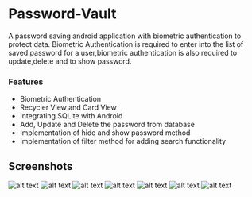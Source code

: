 # Password-Vault
A password saving android application with biometric authentication to protect data. Biometric Authentication is required to enter into the list of saved password for a user,biometric authentication is also required to update,delete and to show password.

### Features
* Biometric Authentication
* Recycler View and Card View
* Integrating SQLite with Android
* Add, Update and Delete the password from database
* Implementation of hide and show password method 
* Implementation of filter method for adding search functionality

## Screenshots

![alt text](app/src/main/res/drawable/ss1.jpg)
![alt text](app/src/main/res/drawable/ss2.jpg)
![alt text](app/src/main/res/drawable/ss3.jpg)
![alt text](app/src/main/res/drawable/ss4.jpg)
![alt text](app/src/main/res/drawable/ss5.jpg)
![alt text](app/src/main/res/drawable/ss6.jpg)
![alt text](app/src/main/res/drawable/ss7.jpg)
